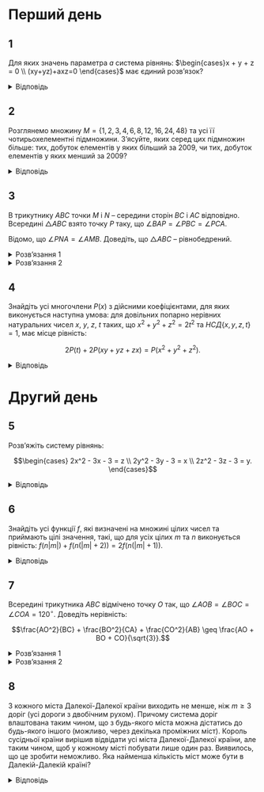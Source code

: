 # Перший день
## 1
Для яких значень параметра $a$ система рівнянь: $\begin{cases}x + y + z = 0 \\ (xy+yz)+axz=0 \end{cases}$ має єдиний розв’язок?
<details><summary>Відповідь</summary>

$a \in (0,4)$
<details><summary>Розв’язання</summary>

Очевидно, що при будь-якому значенні параметру $a$ існує розв’язок $x = y = z = 0$, залишається з’ясувати, коли цей розв’язок єдиний. З першого рівняння виразимо $y = -x - z$ та підставимо у друге рівняння: $-x^2 -2xz^2 -z^2 + axz = 0$ або $x^2+xz(2-a)+z^2=0$. Це рівняння – квадратне відносно змінної $x$. Його дискримінант $D = z^2(2 - a)^2 - 4z^2 = z^2(4a-a^2)$. Оскільки при $z = 0$ система, очевидно, має нульовий розв’язок, то при усіх $z \neq 0$ рівняння не повинно мати розв’язків, тобто $D=z^2(4a-a^2) < 0$, а це виконується при $a \in (0,4)$.
</details></details>

## 2
Розглянемо множину $M = \{1,2,3,4,6,8,12,16,24,48\}$ та усі її чотирьохелементні підмножини. З’ясуйте, яких серед цих підмножин більше: тих, добуток елементів у яких більший за 2009, чи тих, добуток елементів у яких менший за 2009?
<details><summary>Відповідь</summary>

Більше тих множин, добуток елементів у яких більший за 2009.
<details><summary>Розв’язання</summary>

Нехай $M_1=\{a, b, c, d\}$ – деяка чотирьохелементна підмножина $M$, у якої $abcd < 2009$, тоді множина $M_2=\{\frac{48}{a}, \frac{48}{b}, \frac{48}{c}, \frac{48}{d}\}$ є також чотирьохелементною підмножиною $M$, оскільки усі ці числа входять до множини $M$ та різні. Зауважимо при цьому, що $\left(\frac{48}{a}\right)\cdot\left(\frac{48}{b}\right)\cdot\left(\frac{48}{c}\right)\cdot\left(\frac{48}{d}\right) = \frac{48^4}{abcd} > \frac{48^4}{2009} =2009$. Тобто підмножин, добуток елементів у яких більший за 2009, не менше ніж тих, добуток елементів у яких менший за 2009. Але підмножина $\{1,2,24,48\}$ дає добуток елементів $48^2>2009$, і вона не має жодної відповідної підмножини з добутком елементів, меншим від 2009. Отже, підмножин, добуток елементів у яких більший за 2009, більше.
</details></details>

## 3
В трикутнику $ABC$ точки $M$ і $N$ – середини сторін $BC$ і $AC$ відповідно. Всередині $\triangle ABC$ взято точку $P$ таку, що $\angle BAP = \angle PBC = \angle PCA$. 

Відомо, що $\angle PNA = \angle AMB$. Доведіть, що $\triangle ABC$ – рівнобедрений.
<details><summary>Розв’язання 1</summary>

Проведемо через точку $A$ пряму $l \parallel BC$, нехай $BP \cap l = W$. Тоді $\angle BPC = 180^\circ - (\angle PBC + \angle PCB) = 180^\circ - (\angle PCA + \angle PCB) = 180^\circ - \angle BCA \implies \angle CPW = \angle CAW$. Таким чином, точки $A$, $P$, $C$, $W$ – циклічні. $\angle AWC = 180^\circ - \angle APC$, бо $\angle APC = 180^\circ - (\angle PAC + \angle PCA) = 180^\circ - (\angle PAC + \angle PAB) = 180^\circ - \angle BAC$, тому $\angle AWC = 180^\circ - \angle APC = \angle BAC$. З паралельності $AW \parallel CB$ випливає, що $\angle WAC = \angle BCA$. Тому $\triangle ABC \sim \triangle ACW$. $M$, $N$ – середини відповідних сторін у подібних трикутниках, тому $\angle WNA = \angle AMC \implies \angle WNA + \angle ANP = \angle AMC + \angle AMB = 180^\circ$. Таким чином, точки $B$, $P$, $N$, $W$ лежать на одній прямій. Тому $\angle BNA = \angle BMA$, тобто точки $A$, $B$, $M$, $N$ циклічні. Оскільки $MN \parallel AB$, як середня лінія, то $ABMN$ – рівнобічна трапеція, звідки $AN = BM \implies AC = BC$, що й треба було довести.
</details>
<details><summary>Розв’язання 2</summary>

Нехай $Q$ – така точка на медіані $AM$, що $\angle QCB = \angle PCA$. Оскільки $\angle QMB = \angle PNA$, то $\angle QMC = \angle PNC$, а тому $\triangle PNC \sim \triangle QMC$ за двома кутами. З цієї подібності $\frac{PC}{CQ} = \frac{CN}{CM} = \frac{BC}{AC}$, а тому $\triangle QCB \sim \triangle PCA$, звідки $\angle BQC = \angle APC = 180^\circ - \angle PAC - \angle PCA = 180^\circ - \angle BAC+\angle PAB-\angle PCA=180^\circ-\angle BAC$. Нехай точка $Q'$ центральносиметрична точці $Q$ відносно $M$, тоді $BQCQ'$ – паралелограм, $\angle BQ'C = \angle BQC = 180^\circ - \angle BAC$. Звідси також випливає, що чотирикутник $ABQ'C$ – вписаний, а тому $\angle MAC = \angle Q'AC = \angle Q'BC = \angle QBC$. Нехай точка $T$ перетину прямих $NP$ та $BC$, тоді трикутники $NTC$ і $MAC$ подібні за двома кутами, а отже $\angle PTC = \angle NTC = \angle MAC = \angle PBC$. Точки $T$ і $B$ лежать на колі, описаному навколо трикутника $PBC$, та на прямій $BC$, тому $T$ співпадає з однією з точок $B$ чи $C$. З $C$ вона співпадати не може, тому $T\equiv B$, тобто точки $N$, $P$ і $B$ лежать на одній прямій. Оскільки $\angle ANB = \angle ANP = \angle AMB$, то точки $A$, $N$, $M$ і $B$ - циклічні, звідки $CN \cdot NA = CM \cdot CB$, а тому $CA = CB$ , тобто трикутник $ABC$ – рівнобедрений.
</details>

## 4
Знайдіть усі многочлени $P(x)$ з дійсними коефіцієнтами, для яких виконується наступна умова: для довільних попарно нерівних натуральних чисел $x$, $y$, $z$, $t$ таких, що $x^2 + y^2 + z^2 = 2t^2$ та $НСД\{x, y, z, t\} = 1$, має місце рівність:
```math
2P(t) + 2P(xy + yz + zx) = P(x^2 + y^2 + z^2).
```
<details><summary>Відповідь</summary>

$P(x) = x$, $P(x) = 0$, та $P(x) = -2$.
<details><summary>Розв’язання 1</summary>

Нехай $t = 5k$ і $z = 7k$, тоді $x^2 + y^2 = k^2$. Розглянемо дві серії розв’язків: $x = n^2 - 1$, $y = 2n$, $k = n^2+1$ та $x = 3n^2 + 4n+1$, $y = 2n(2n + 1)$, $k =5n^2+4n+1$. Очевидно, що в обох випадках $(x, y, z, t) = 1$ (так у подальшому будемо позначати НСД) при парних $n$. Розглянемо першу серію. Нехай $Q = 2P^2(t) + 2P(xy + yz + zx) - P^2(x + y + z)$, та $P(x) = a_m x^m + a_{m-1} x^{m-1} + \cdots + a_1 x + a_0$, $a_m \neq 0$. Тоді $Q_1(n) = 2P^2(5(n^2 + 1)) + 2P(7n^4 + 16n^3 - 12n-7) - P^2(8n^2 +2n + 6)$ дорівнює нулю в усіх точках $n = 2s$, де $s \in \mathbb{N}$, тому $Q_1(n) \equiv 0$. Розглянемо коефіцієнт при $x^{4m}$: з одного боку він рівний $2\cdot 5^{2m}a_m^2 + 2\cdot 7^m a_m-8^{2m} a_m^2$, з іншого – 0, тому $2\cdot 5^{2m}a_m^2 + 2\cdot 7^m a_m-8^{2m} a_m^2 = 0$. Аналогічно міркуючи, отримуємо, що $Q_2(n) = 2P^2(5(5n^2 + 4n + 1)) + 2P(257n^4 + T_2(n)) - P^2(42n^2 + 34n + 8)$, де $\deg(T_2) \leq 3$, тотожно рівний нулеві. Коефіцієнт при $x^{4m} : 2 \cdot 25^{2m} a_m^2 + 2\cdot 257^m a_m - 42^{2m} a_m^2 = 0$. Таким чином $a_m = \frac{2 \cdot 7^m}{64^m - 2 \cdot 25^m} = \frac{2 \cdot 257^m}{42^{2m} - 2 \cdot 25^{2m}}$, звідки $2 \cdot 7^m \cdot (42^{2m} - 2 \cdot 25^{2m}) = (64^m - 2 \cdot 25^m) \cdot 2 \cdot 257^m$. 
- При $m \ge 2$ маємо: $(64^m - 2 \cdot 25^m) \cdot 2 \cdot 257^m > (64^m - 2 \cdot 25^m) \cdot 2 \cdot 252^m$, тому $42^{2m} - 2 \cdot 25^{2m} > 36^m(64^m - 2 \cdot 25^{2m})$, $7^{2m} > 7^{2m} - \frac{2 \cdot 25^{2m}}{36^m} > 64^m - 2 \cdot 25^m = (7^2 + 15)^m - 2 \cdot 25^m > 7^{2m} + m \cdot 7^{2m-2}\cdot 15 - 2 \cdot 25^m \implies 2\cdot 25^2 > m\cdot 49^{m-1}\cdot 15 \ge 2\cdot 49^{m-1}\cdot 15 \implies \frac{25}{15} > (\frac{49}{25})^{m-1} \ge \frac{49}{25}$, що очевидно не вірно. Отже, $m \leq 1$. 
- При $m = 1$, маємо $P(x) = a_1 x + a_0$ і $a_1 = 1$, тобто $P(x) = x + a_0$. Підставимо $P(x)$ у початкову рівність і замість $(x,y,z,t)$ візьмемо першу серію, тобто $(n^2 - 1, 2n, 7(n^2 + 1), 5(n^2 + 1))$. Після спрощень матимемо: $4a_0(5n^2 + 5) + 2a_0^2 + 2a_0 - 2a_0(8n^2+2n+6) - a_0^2 = 0$, звідки $a_0 = 0$, або $a_0$ залежить від $n$, що неможливо. Отже, при $n = 1$ маємо відповідь: $P(x) = x$. Якщо $n=0$, то $a_0^2 + 2a_0 = 0$, і отримуємо ще два варіанти: $P(x) = 0$ та $P(x) = -2$. Перевіркою переконуємось, що дані розв’язки задовольняють умову задачі.
</details>

<details><summary>Розв’язання 2</summary>

Розглянемо рівняння $x^2 + y^2 + z^2 = 2t^2$ та скористаємось методом діофантових січних. Розв’язання 2. Розглянемо рівняння $x^2 + y^2 + z^2 = 2t^2$ та скористаємось методом діофантових січних: $\left( \frac{x}{t} \right)^2 + \left( \frac{y}{t} \right)^2 + \left( \frac{z}{t} \right)^2 = 2$, тобто $\alpha^2 + \beta^2 + \gamma^2 = 2$ де $\alpha, \beta, \gamma \in \mathbb{Q}^+$. Маємо очевидний розв’язок: $\alpha = 0, \beta = \gamma = 1$. Покладемо $\beta = -k_1 \alpha + 1$, $\gamma = -k_2 \alpha + 1$, де $k_1, k_2 \in \mathbb{Q}$, тоді $\alpha^2 + (1 - k_1 \alpha)^2 + (1 - k_2 \alpha)^2 = 2 \iff \alpha (k_1^2 + k_2^2 \alpha - 2k_1 - 2k_2 + 2 \alpha) = 0$. Якщо $\alpha \neq 0$, то $\alpha = \frac{2(k_1 + k_2)}{1 + k_1^2 + k_2^2} \implies \beta = \frac{1 + k_2^2 - k_1^2 - 2k_1 k_2}{1 + k_1^2 + k_2^2}$, $\gamma = \frac{1 + k_1^2 - k_2^2 - 2k_1 k_2}{1 + k_1^2 + k_2^2}$.

Покладемо $k_1 = \frac{n}{p}, k_2 = \frac{m}{p}$, де $n, m, p \in \mathbb{N}$, тоді $\alpha = \frac{2(m + n)p}{p^2 + n^2 + m^2}$, $\beta = \frac{p^2 + m^2 - n^2 - 2mn}{p^2 + n^2 + m^2}$, $\gamma = \frac{p^2 + n^2 - m^2 - 2mn}{p^2 + n^2 + m^2}$. Таким чином, бачимо, що $x = 2(m + n)p$, $y = p^2 + m^2 - n^2 - 2mn$, $z = p^2 + n^2 - m^2 - 2mn$, $t = p^2 + m^2 + n^2$, де $n, m, p \in \mathbb{N}$ є розв’язками рівняння $x^2 + y^2 + z^2 = 2t^2$.

Нехай спочатку $m = 2, n = 1$, тоді $x_1 = 6p$, $y_1 = p^2 - 1$, $z_1 = p^2 - 7$, $t_1 = p^2 + 5$. Очевидно, що при $6\mid p$ $(x_1, y_1, z_1, t_1) = 1$, тоді за умовою $Q = 2P^2(t) + 2P(xy + yz + zx) - P^2(x + y + z) = 0$, тобто $Q_1(p) = 2P^2(p^2 + 5) + 2P(p^4 + 12p^3 - 8p^2 + 7) - P^2(2p^2 + 6p - 8) = 0$. За умовою, коренями цього многочлена повинні бути усі числа типу $p = 6k$, тому він повинен бути тотожно рівним нулеві.

Нехай $P(x) = a_n x^n + a_{n-1} x^{n-1} + \ldots + a_1 x + a_0$, при $a_n \neq 0$, тоді
```math
Q_1(p) = 2 \left( a_n (p^2 + 5)^n + \ldots + a_0 \right)^2 + 2 \left( a_n (p^4 + 12p^3 - 8p^2 - 48p + 7)^n + \ldots + a_0 \right) - \left( a_n (2p^2 + 6p - 8)^n + \ldots + a_0 \right) = (2a_n^2 +2a_n- 2^{2n} a_n^2) p^{4n} + R_1(p),
```
де $\deg R_1 \leq 4n - 1$. Оскільки $Q_1(p) \equiv 0$ та $a_n \neq 0$, то
```math
2a_n + 2 - 2^{2n} a_n = 0. \tag{1}
```
Нехай $p = 2m$, $n = 1$, тоді $x_2 = 4m(m + 1)$, $y_2 = 5m^2 - 2m - 1$, $z_2 = 3m^2 - 2m + 1$. При достатньо великих $m$ маємо $t_2 > y_2 > x_2 > z_2$, а тому числа є попарно різними. Нехай $m$ - парне, тоді $(x_2, z_2) = (4m(m + 1), 3m^2 - 2m + 1) = (4(m + 1), 3m^2 - 2m + 1) = (m + 1, 3m^2 - 2m+1) = (m+1, 5m-1) = (m + 1, 6)$, отже при $6 \mid m$ $(x_2, y_2, z_2, t_2) = 1$. Якщо провести міркування, аналогічні першій серії $(x, y, z, t)$, одержимо, що $Q_2(m) = 2P^2(5m^2 + 1) + 2P(47m^4 + T(m)) - P^2(12m^2) \equiv 0$, де $\deg T \leq 3$. Обчислимо коефіцієнт при $m^{4n}$: $2a_n^2 \cdot 5^{2n} + 2 \cdot 47^n - 12^{2n} a_n = 0$. З урахуванням умови $a_n \neq 0$ маємо рівність:
```math
2a_n^2 \cdot 5^{2n} + 2 \cdot 47^n - 12^{2n} a_n = 0. \tag{2}
```
Таким чином з (1) та (2) отримуємо, що $a_n = \frac{1}{2^{2n-1}-1}$ і $(2^{2n-1}-1) \cdot 2 \cdot 47^n = 12^{2n} - 2 \cdot 5^{2n}$, звідки $2 \cdot 5^{2n} + (4 \cdot 47)^n = 144^n + 2 \cdot 47^n$. Легко показати, що така рівність неможлива для довільного натурального $n \geq 2$, оскільки $2 \cdot 5^{2n} + (4 \cdot 47)^n > 188^n = (144 + 44)^n \geq 144^n + 44 \cdot 144^{n-1} > 144^n + 2 \cdot 47^n$.

Отже $\deg P \leq 1$. Нехай спочатку $\deg P = 1$, тоді з рівності $a_n = \frac{1}{2^{2n-1}-1}$ маємо, що $a_1 = 1$, тобто $P(x) = x + a_0$. Підставимо його у вихідну рівність:
```math
2P^2(t) + 2P(xy + yz + zx) = P^2(x + y + z) \implies 2(t^2 + 2a_0t + a_0^2) + 2(xy + yz + zx) + 2a_0 = (x + y + z)^2 + 2(x + y + z)a_0 + a_0^2 \iff 4a_0t + a_0^2 + 2a_0 = 2(x + y + z)a_0.
```
Якщо $a_0 = 0$, то $P(x) = x$ - розв’язок, інакше $4t + a_0 + 2 = 2(x + y + z)$. Підставимо відому групу розв’язків: $x_1 = 6p$, $y_1 = p^2 - 1$, $z_1 = p^2 - 7$, $t_1 = p^2 + 5$ при $6\mid p$. Тоді $4(p^2 + 5) + a_0 + 2 = 2(2p^2 + 6p - 8)$, тобто стала $a_0$ залежить від $p$, що неможливо.

Якщо $\deg P = 0$, то $P = a_0 = \text{const}$. Підстановка дає $2a_0^2 + 2a_0 = a_0^2 \implies a_0 = -2$ або $a_0 = 0$, тобто $P(x) = -2$ та $P(x) = 0$. Перевіркою можна переконатися, що усі три розв’язки задовольняють умову.
</details></details>

# Другий день
## 5
Розв’яжіть систему рівнянь:
```math
\begin{cases} 
2x^2 - 3x - 3 = z \\
2y^2 - 3y - 3 = x \\
2z^2 - 3z - 3 = y.
\end{cases}
```
<details><summary>Відповідь</summary>

$x = y = z = 1$.
<details><summary>Розв’язання</summary>

По черзі віднімемо попарно рівняння системи одне від іншого і одержимо: $x^3-y^3 = 2y^3 - 2z^3 + y - z = (y-z)(2y^2+2yz+2z^2+1)$, аналогічно маємо ще дві рівності: $y^3-z^3 = (z-x)(2z^2+2zx+2x^2+1)v$, $z^3-x^3 = (x-y)(2x^2+2xy+2y^2+1)$. Легко переконатись, що вирази на кшталт $(2y^2+2yz+2z^2+1) = y^2+z^2+(y+z)^2+1>0$.

Якщо припустити, що $y > z$, то з першої рівності маємо $x > y$, тоді з третьої рівності маємо, що $z > x > y > z$ – суперечність. Аналогічно буде при протилежному припущенні. Таким чином, система має розв’язки лише за умови $x = y = z$, а самі значення невідомих можна знайти з будь-якого з рівнянь. $x^3=2x^3+x-2 \iff x^3+x-2=0$. Воно має корінь 1, а оскільки $x^3+x-2=(x-1)(x^2+x+2)$, то це єдиний дійсний корінь, а тому система має єдиний розв’язок $(1,1,1)$.
</details></details>

## 6
Знайдіть усі функції $f$, які визначені на множині цілих чисел та приймають цілі значення, такі, що для усіх цілих $m$ та $n$ виконується рівність: $f(n |m|) + f(n (|m| + 2)) = 2f(n (|m| + 1))$.
<details><summary>Відповідь</summary>

$$
f(n)=\begin{cases} 
an + b, x \in \mathbb{Z}^+ \\
cn + b, x \in \mathbb{Z}^-, 
\end{cases}
$$
$a,b,c \in \mathbb{Z}$.
<details><summary>Розв’язання</summary>

Підставимо замість $n = 1$: $f(|m|) + f(|m|+2) = 2f(|m|+1)$. Якщо тепер покласти $l = |m| \geq 0$, то можна одержати таку рівність: $f(l+2) - f(l+1) = f(l+1) - f(l)$, таким чином різниця між сусідніми членами послідовності $a_n=f(n)$ є сталою, а тому ця послідовність – арифметична прогресія, тобто $f(l) = al + b$, де $a,b \in \mathbb{Z}$, $l \in \mathbb{Z}^+$. Повністю аналогічно, $n = -1$ отримуємо: $f(-|m|) + f(-( |m|+2)) = 2f(-( |m|+1))$. Якщо тепер покласти $k = -|x| \leq 0$, то $\forall k \in \mathbb{Z}^-$ $f(k) + f(k+2) = 2f(k+1)$, звідси можна одержати таку рівність: $f(k+2) - f(k+1) = f(k+1) - f(k)$, з якої також випливає, що $f(k) = ck + d$, де $c,d \in \mathbb{Z}$, $k \in \mathbb{Z}^-$. Оскільки при $|m| = 0$ маємо, з одного боку, $f(0) = 2f(1) - f(2)$, а з іншого $f(0) = 2f(-1) - f(-2)$, то при $l = k = 0$ $al + b = ck + d$ або $b = d$. Таким чином, усі функції, що задовольняють умову задачі – це функції вигляду: $f(n)=\begin{cases} an + b, x \in \mathbb{Z}^+ \\ cn + b, x \in \mathbb{Z}^- \end{cases}$, де $a,b,c \in \mathbb{Z}$. Перевіркою легко переконатись, що ця функція задовольняє умови.
</details></details>

## 7 
Всередині трикутника $ABC$ відмічено точку $O$ так, що $\angle AOB = \angle BOC = \angle COA = 120^\circ$. Доведіть нерівність:
```math
\frac{AO^2}{BC} + \frac{BO^2}{CA} + \frac{CO^2}{AB} \geq \frac{AO + BO + CO}{\sqrt{3}}.
```
<details><summary>Розв’язання 1</summary>

Позначимо $AO$ через $x$, $BO$ через $y$ та $CO$ через $z$. Тоді з теореми косинусів знаходимо $AB = \sqrt{x^2 + xy + y^2}$, $BC = \sqrt{y^2 + yz + z^2}$, $CA = \sqrt{z^2 + zx + x^2}$ і нерівність запишеться так:
```math
\frac{x^2}{\sqrt{y^2 + yz + z^2}} + \frac{y^2}{\sqrt{z^2 + zx + x^2}} + \frac{z^2}{\sqrt{x^2 + xy + y^2}} \geq \frac{x + y + z}{\sqrt{3}}. \tag{1}
```
Покажемо, що набори $(x^2, y^2, z^2)$ та $\left(\frac{1}{\sqrt{y^2 + yz + z^2}}, \frac{1}{\sqrt{z^2 + zx + x^2}}, \frac{1}{\sqrt{x^2 + xy + y^2}}\right)$ однаково впорядковані. Для цього перевіримо, що найбільші та найменші елементи цих наборів розташовані на однакових місцях. Припустимо, що $x$ - найбільше з чисел $x$, $y$, $z$. Тоді $y^2 + yz + z^2 \leq x^2 + xy + y^2$ та $y^2 + yz + z^2 \leq x^2 + xz + z^2$, отже $\frac{1}{\sqrt{y^2 + yz + z^2}}$ - теж найбільше число у трійці. Аналогічно найменшому з чисел першої трійки відповідає найменше число у другій трійці. Отже, набори однаково впорядковані. З нерівності між впорядкованими наборами знаходимо:
$$
\frac{x^2}{\sqrt{y^2+yz+z^2}} + \frac{y^2}{\sqrt{z^2+zx+x^2}} + \frac{z^2}{\sqrt{x^2+xy+y^2}} \geq \frac{y^2}{\sqrt{y^2+yz+z^2}} + \frac{z^2}{\sqrt{x^2+xz+z^2}} + \frac{x^2}{\sqrt{x^2+xy+y^2}},
$$
$$
\frac{x^2}{\sqrt{y^2+yz+z^2}} + \frac{y^2}{\sqrt{z^2+zx+x^2}} + \frac{z^2}{\sqrt{x^2+xy+y^2}} \geq \frac{z^2}{\sqrt{y^2+yz+z^2}} + \frac{x^2}{\sqrt{x^2+xz+z^2}} + \frac{y^2}{\sqrt{x^2+xy+y^2}}.
$$
Тому ліва частина нерівності не менша за $\frac{1}{2}\left(\frac{y^2+z^2}{\sqrt{y^2+yz+z^2}} + \frac{x^2+z^2}{\sqrt{z^2+zx+x^2}} + \frac{x^2+y^2}{\sqrt{x^2+xy+y^2}}\right)$. Покажемо, що $\frac{y^2+z^2}{\sqrt{y^2+yz+z^2}} \geq \frac{y+z}{\sqrt{3}}$. Для цього скористаємося двічі нерівністю між середніми:
$$
\frac{y^2+z^2}{\sqrt{y^2+yz+z^2}} \ge \sqrt{\frac{2}{3}(y^2+z^2)} = \frac{2}{\sqrt{3}}\sqrt{\frac{y^2+z^2}{2}}\ge\frac{2}{\sqrt{3}}\cdot\frac{y+z}{2} = \frac{y+z}{\sqrt{3}}.
$$
Мають місце аналогічні нерівності для пар $x$, $y$ та $x$, $z$. А значить 
$$
\frac{y^2+z^2}{\sqrt{y^2+yz+z^2}} + \frac{x^2+z^2}{\sqrt{z^2+zx+x^2}} + \frac{x^2+y^2}{\sqrt{x^2+xy+y^2}} \ge \frac{2(x+y+z)}{\sqrt{3}},
$$
що й завершує доведення.
</details>
<details><summary>Розв’язання 2</summary>

Скористаємося нерівністю Коші: $yz \leq \frac{y^2 + z^2}{2}$ (та аналогічними нерівностями для $xy$ і $xz$). Отримаємо:
$$
\frac{x^2}{\sqrt{y^2+yz+z^2}} + \frac{y^2}{\sqrt{z^2+zx+x^2}} + \frac{z^2}{\sqrt{x^2+xy+y^2}} \geq \sqrt{\frac{2}{3}} \left( \frac{x^2}{\sqrt{y^2+z^2}} + \frac{y^2}{\sqrt{z^2+x^2}} + \frac{z^2}{\sqrt{x^2+y^2}} \right).
$$
Оцінимо вираз у дужках у правій частині. Для цього позначимо: $S = x^2 + y^2 + z^2$ та розглянемо нерівність Йенсена для функції $f(t) = \frac{t}{\sqrt{S-t}}$. Так як 
$$
f''(t) = \frac{1}{\sqrt{(S-t)^3}} + \frac{3}{4} \cdot \frac{t}{\sqrt{(S-t)^5}} \frac{4(S-t)+3t}{4\sqrt{(S-t)^5}} = \frac{4S-t}{4\sqrt{(S-t)^2}} \geq 0
$$
при $0 \leq t < S$ функція є опуклою на цьому проміжку і для $0 \le x^2$, $y^2$, $z^2 < S$ з нерівності Йенсена випливає, що
```math
\frac{1}{3} \left( \frac{x^2}{\sqrt{y^2+z^2}} + \frac{y^2}{\sqrt{z^2+x^2}} + \frac{z^2}{\sqrt{x^2+y^2}} \right) = \frac{1}{3} \left( \frac{x^2}{\sqrt{S-x^2}} + \frac{y^2}{\sqrt{S-y^2}} + \frac{z^2}{\sqrt{S-z^2}} \right) = \frac{1}{3}(f(x^2)+f(y^2)+f(z)^2) \geq f\left(\frac{x^2+y^2+z^2}{3}\right) = \frac{\frac{S}{3}}{\sqrt{S-\frac{S}{3}}} = \sqrt{\frac{x^2+y^2+z^2}{6}}.
```
Застосувавши нерівність між середнім арифметичним та середній квадратичним $\sqrt{\frac{x^2+y^2+z^2}{3}}\ge\frac{x+y+z}{3}$, остаточно знаходимо 
$$
\frac{x^2}{\sqrt{y^2+yz+z^2}} + \frac{y^2}{\sqrt{z^2+zx+x^2}} + \frac{z^2}{\sqrt{x^2+xy+y^2}} \ge \sqrt{\frac{2}{3}}\cdot\frac{1}{\sqrt{2}}(x+y+z)= \frac{x+y+z}{\sqrt{3}},
$$
що й треба було довести.
</details>

## 8
З кожного міста Далекої-Далекої країни виходить не менше, ніж $m \ge 3$ доріг (усі дороги з двобічним рухом). Причому система доріг влаштована таким чином, що з будь-якого міста можна дістатись до будь-якого іншого (можливо, через декілька проміжних міст). Король сусідньої країни вирішив відвідати усі міста Далекої-Далекої країни, але таким чином, щоб у кожному місті побувати лише один раз. Виявилось, що це зробити неможливо. Яка найменша кількість міст може бути в Далекій-Далекій країні?
<details><summary>Відповідь</summary>

$2m+2$
<details><summary>Розв’язання 1</summary>

Розглянемо граф, у якому містам Далекої-далекої країни відповідають вершини, дорогам – ребра. За умовою у цьому графі не має існувати ланцюга, що проходить через усі вершини і у кожній вершині буває рівно 1 раз. Розглянемо у нашому графі ланцюг $L$ максимальної довжини. Позначимо його послідовністю зв’язаних вершин: $A_1 \rightarrow A_2 \rightarrow \ldots \rightarrow A_n$. Тобто усі інші мають довжину таку ж саму, або меншу. При цьому існує принаймні одна зовнішня вершина, наприклад, деяка $A_0$, зовні цього ланцюга. Окрім того із зв’язності графа випливає, що існує маршрут, який проходить з цієї вершини $A_0$ до однієї з вершин ланцюга. Визначимо властивості одержаного ланцюга. Назвемо вершину ланцюга $L$ внутрішньою, якщо від неї безпосередньо не виходить жодного ребра зовні ланцюга $L$, тобто усі ребра з неї всередині $L$.
1. Вершини $A_1$ та $A_n$ не пов’язані між собою, оскільки інакше знайдеться ланцюг довжини більшої ніж $L$. Дійсно, якщо $A_1$ та $A_n$ пов’язані між собою, то вершина $A_0$ з’єднана з деякою вершиною $A_l, l \in \{1, \ldots, n\}$, то існує такий ланцюг: $A_0 \rightarrow A_l \rightarrow A_{l+1} \rightarrow \ldots \rightarrow A_n \rightarrow A_1 \rightarrow \ldots \rightarrow A_{l-1}$, який має довжину, більшу від $L$, що суперечить побудові ланцюга $L$.
2. Вершини $A_1$ та $A_n$ є внутрішніми, тобто вершина $A_1$ пов’язана з $A_2$ та з $(m-1)$ іншою вершиною $A_{k_2}, \ldots, A_{k_m}$, де $2 < k_2 < \ldots < k_m < n$. Таким чином $n \geq m + 2$.
3. Вершини з номерами $(k_2 - 1), \ldots, (k_m - 1)$ також є внутрішніми. Дійсно, нехай $A_1$ зв’язана з $A_l$. Якщо припустити, що $A_{l-1}$ не внутрішня, тобто з неї є ребро до деякої зовнішньої вершини $A_0$, то можна побудувати ланцюг, який має більшу за $L$ довжину: $A_0 \rightarrow A_{l-1} \rightarrow A_{l-2} \rightarrow \ldots \rightarrow A_1 \rightarrow A_{l+1} \rightarrow \ldots \rightarrow A_{l-1}$. Таким чином, у цьому ланцюгу що найменше $m+1$ внутрішня вершина.
4. Оскільки існує зовнішня вершина, яка пов’язана ще з m вершинами, які не входять до перелічених внутрішніх вершин, то загалом повинно бути щонайменше $2m+2$ вершини.

Покажемо, що за такої кількості відповідний граф існує. Розглянемо дві групи вершин: $A_1, \ldots, A_m$ та $B_1, \ldots, B_{m+2}$. Граф будується таким чином – кожна з вершин $B_i, i = \overline{1, m + 2}$ з'єднана з кожною з вершин $A_j$, $j = \overline{1, m}$, тобто степінь кожної вершини $B_i$ складає $m$, а кожної вершини $A_j – (m + 2)$. Якщо припустити, що існує ланцюг, який включає усі вершини, то після кожної вершини $B_i$ повинна йти вершина $A_j$, оскільки вершини з однаковими літерами не з'єднані між собою. Але вершин $B_i$ усього $m + 2$, тому між ними щонайменше потрібно мати $m + 1$ вершину $A_j$, а їх менше. Наведений приклад завершує доведення.
</details>
<details><summary>Розв’язання 2</summary>

Наведемо інше доведення існування маршруту при $n \leq 2m + 1$. Нехай $A_1, A_2, \ldots, A_n$ – вершини графу. Додамо ще вершину $B$, яку з'єднаємо ребрами з усіма вершинами $A_1, A_2, \ldots, A_n$. Після цього кожної з вершин $A_1, A_2, \ldots, A_n$ та з вершини $B$ виходить не менше, ніж $m + 1$ ребро, а загальна кількість вершин у графі не перевищує $n + 1 \leq 2m + 2$. Скористаємось наслідком з теореми Оре з теорії графів: якщо у деякому зв'язному графі з $n$ вершинами степінь кожної вершини не менше $\frac{1}{2} n$, то такий граф містить гамільтонів цикл, тобто такий цикл, що проходить через усі вершини графа рівно по одному разу. Нехай $B - A_{i_1} - A_{i_2} - \ldots - A_{i_n} - B$ – запис такого циклу для нашого графа. Зауважимо, що серед вершин $A_{i_k}$ не може бути доданої вершини $B$, бо цикл проходить через кожну вершину рівно по одному разу. І всі вершини $A_i$ присутні. А значить $A_{i_1} - A_{i_2} - \ldots - A_{i_n}$ – це ланцюг, який проходить через усі вершини початкового графа рівно по одному разу.

Приклад будується аналогічно першому розв’язанню.
</details>
